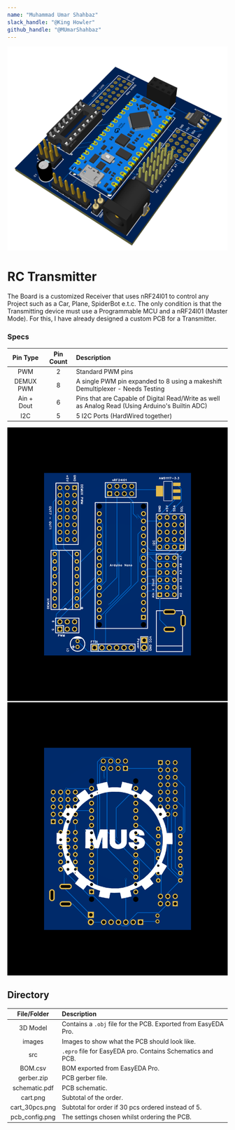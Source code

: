 ```yaml
---
name: "Muhammad Umar Shahbaz"
slack_handle: "@King Howler"
github_handle: "@MUmarShahbaz"
---
```


![3D Model](images/RC%20Receiver%203D.png)

# RC Transmitter

The Board is a customized Receiver that uses nRF24l01 to control any Project such as a Car, Plane, SpiderBot e.t.c. The only condition is that the Transmitting device must use a Programmable MCU and a nRF24l01 (Master Mode). For this, I have already designed a custom PCB for a Transmitter.

### **Specs**

| **Pin Type** | **Pin Count**| **Description**                                                                                  |
|:------------:|:------------:|:-------------------------------------------------------------------------------------------------|
| PWM          | 2            | Standard PWM pins                                                                                |
| DEMUX PWM    | 8            | A single PWM pin expanded to 8 using a makeshift Demultiplexer - Needs Testing                   |
| Ain + Dout   | 6            | Pins that are Capable of Digital Read/Write as well as Analog Read (Using Arduino's Builtin ADC) |
| I2C          | 5            | 5 I2C Ports (HardWired together)                                                                 |



![Front](images/RC%20Receiver%202DF.png)
![Back](images/RC%20Receiver%202DB.png)

## Directory

| File/Folder    | Description                                                    |
|:--------------:|:---------------------------------------------------------------|
| 3D Model       | Contains a `.obj` file for the PCB. Exported from EasyEDA Pro. |
| images         | Images to show what the PCB should look like.                  |
| src            | `.epro` file for EasyEDA pro. Contains Schematics and PCB.     |
| BOM.csv        | BOM exported from EasyEDA Pro.                                 |
| gerber.zip     | PCB gerber file.                                               |
| schematic.pdf  | PCB schematic.                                                 |
| cart.png       | Subtotal of the order.                                         |
| cart_30pcs.png | Subtotal for order if 30 pcs ordered instead of 5.             |
| pcb_config.png | The settings chosen whilst ordering the PCB.                   |